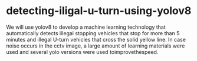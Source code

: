 # detecting-iligal-u-turn-using-yolov8
We will use yolov8 to develop a machine learning technology that automatically detects illegal stopping vehicles that stop for more than 5 minutes and illegal U-turn vehicles that cross the solid yellow line. In case noise occurs in the cctv image, a large amount of learning materials were used and several yolo versions were used toimprovethespeed.
